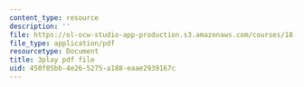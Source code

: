 ```yaml
---
content_type: resource
description: ''
file: https://ol-ocw-studio-app-production.s3.amazonaws.com/courses/18-06sc-linear-algebra-fall-2011/450f85bb4e265275a188eaae2939167c_OZxzHcW663g.pdf
file_type: application/pdf
resourcetype: Document
title: 3play pdf file
uid: 450f85bb-4e26-5275-a188-eaae2939167c
---
```

